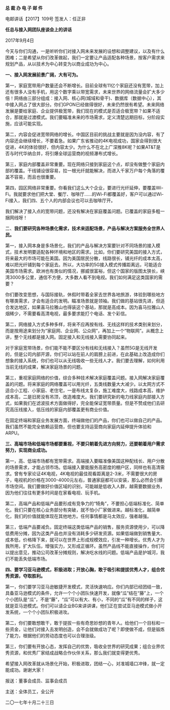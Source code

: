 **总 裁 办 电 子 邮 件**

 

电邮讲话【2017】109号                             签发人：任正非

**任总与接入网团队座谈会上的讲话**

2017年9月4日

今天与你们沟通，一是听听你们对接入网未来发展的设想和调整建议，以及有什么困难；二是希望从你们改革做起，我们一定要让产品适配各种场景，按客户需求来规划产品，从以技术为中心转变为以商业成功为中心。

**一、接入网发展前景广阔，大有可为。**

第一，家庭宽带用户数量还会不断增长。目前全球有11亿个家庭还没有宽带，加上还有很多人没有手机，用这个数字乘以带宽需求，未来世界的网络流量会扩大多少倍！网络由三部分组成：接入网、核心网(城域和骨干)、数据库（数据中心），其中接入网占了很大部分。你们GPON已经做得很好，未来仍然很有希望。未来网络发展是要给家庭、企业提供极宽带，我们现在的模式是否适合极宽带？如果不适合，那就是过渡模式。我们要瞄准未来的市场需求，定义清楚远期目标，分阶段实施，应该可能实现。

第二，内容会促进宽带网络的增长。中国区目前的挑战主要就是因为没内容，有了内容还会继续增长，不要着急。如果广东省推动的4K电视成功，国家会得到很大促进，4K的体验很好，但内容太少。为什么不在北上广深推8K呢？如果AT&T是否与时代华纳合并，将引爆全球运营商的视频瀑布式增长。

第三，家庭内部覆盖非常重要。现在网络只接到家庭这个点，却没有做整个家庭内部的覆盖。干线铺设很容易，拉一根光纤就能解决，而进入千家万户每个角落的覆盖不容易，而且也很重要。

第四，园区网络非常重要。你看我们这么大个企业，要进行光纤延伸，要覆盖Wi-Fi。我就要求他们把大堂、餐厅、咖啡厅……的Wi-Fi都覆盖好，客户可以通过Wi-Fi接入，我们四、五个人的内部会议也可以去咖啡厅开。

我们解决了接入点的宽带问题，还没有解决在家庭覆盖问题。已覆盖的家庭多粗一捆网线呀！

 



二、**我们要研究各种场景化需求，技术来适配场景，产品与解决方案服务全世界人民。**

第一，接入网本身是多场景化，我们的产品与解决方案要针对不同场景的接入模式，技术发明要适配各种环境和地区的需求。比如，你们要研究美国的接入方式，将来最大的市场可能在美国。因为美国居民分散，线路很长，铺光纤的成本太高，难以把光纤铺到每个家庭去。所以，大功率的5G接入模式传播距离远，可能适合美国市场需求。欧洲也有类似的情况，挪威很富裕，但这个国家的版图太狭长，峡湾3000多公里，通信不方便，大多数人看不到电视。我们如何满足这类国家的需要？

你们要改变思想，与国际接轨，休假时带着全家去世界各地旅游，体验到哪些地方有哪类需求，才会有适合的发明。瞄准场景就是领袖。我们做的基站很先进，但适合发达地区，如果喜马拉雅山也得装这个基站，那就是高成本。因为喜马拉雅山人烟稀少，不需要看高清电视，最多要求能打个电话、发个彩信。

第二，网络接入方式多种多样，将来不应再按有线、无线这样的技术类别来划分，而是按用途来划分为“家庭网、企业网、公众网”，再加上一个“物联网”。从概念上讲，整个无线都是接入网。固定接入和无线接入需要协同起来。

对于家庭宽带场景，你们能不能不要区分有线和无线接入？虽然5G是无线开发的，但是公司内部开源，你们可以站在前人的肩膀上前进，在此基础上改造成你们想象的接入系统，你们也可以从无线吸收一些无线人才。我们要去理解，如何利用当前无线的成果，解决家庭场景的问题。

第三，重视家庭网络的价值，综合多种技术解决家庭覆盖问题。接入网解决家庭覆盖的问题。将来家庭的网络覆盖可以用光纤，五类线数量大大减少。以太网方式不适合小工程、小家庭、老住宅，一是布线太复杂，施工难度大，线路成本高，维护成本高，二是旧房没有吊顶，改造难度大。我们要研究新的电力线家庭内部接入方式，如果我们在滤波技术方面做得好，完全能保证宽带质量。但是不赞成他们去研究高压线接入，低压线的家庭内部覆盖更有商业价值。

在固定终端和家庭业务发展方面，终端做他们的产品，你们也可以做自己的产品。我们虽然不能完全依赖运营商，但也要支持运营商向家庭内延伸提升体验和ARPU。

 



**三、高端市场和低端市场都要重视，不要只朝着先进方向努力，还要朝着用户需求努力，实现商业成功。**

第一，高、低端市场都有宽带需求。高端接入要瞄准像美国这种配线长、用户分散的场景需求，才能占领市场。低端接入要能服务高密度的棚户区，同样也有高清需求。曾有专家论证4K电视，4K电视的最佳观看距离是2-3米，不需要很大的房子，电视机的价格在3000-4000元左右，普通家庭都可以安装，那么必然会引爆市场空间。我们要做好价值区域的识别，可能越是低收入人群，越需要数据业务，因为他们往往有更多时间是在家看电视、玩手机。

第二，高端产品和低端产品要形成有竞争力的“犄角”，不要担心低端标准化、简单化。我们只要在核心业务部分有突破，就不怕小厂家做进来。越标准化，越简单化，我们的价值就能体现在其他地方。任何事情都是马太效应，强者越强。

第三，低端产品要减负。固定终端这类低端产品的销售，服务资源使用少，可以降低费用分摊，因为这类产品也并没有消耗多少研发资源。如果低端做到销售量大、成本低，价格降下来，就可以在世界上形成规模效应，引发一种增长。优秀人才为我所用，扩大队伍，增强实力，又形成正循环。虽然产品线不能直接操作，你们可以提出意见，推动公司改革分摊规则，解决吃水线的问题。低端产品是护城河，我们不能丢失低端市场。

 



**四、要学习亚马逊模式，积极进取；开放心胸，敢于吸引和提拔优秀人才，组合优秀资源，夺取胜利。**

第一，你们要学习亚马逊敏捷开发模式，灵活快速响应。你们内部已经团结一致，具备亚马逊模式的条件，允许一个个小团队快速开发，就像“瓜”结在“藤”上，一个个小团队是“瓜”，不是“藤”，“瓜”可以有大、有小，不同的“瓜”有不同的样子，这就是亚马逊模式。你们可以请企业BG来讲讲课，他们正在尝试亚马逊模式做小开发系统，一个个小团队积极进攻。

第二，你们要敢想敢干，敢于提拔一些有奇思妙想的青年人。给他们一个目标和一些资金，让他们对接入去发明创造，会不会就做成功了呢？即使做不成，但是锻炼了能力，根据他们的劳动态度也可以合理涨级。

第三，你们要有开放心态，发挥自己的优势，吸收全世界的研究成果；组合业界优秀资源，和优秀厂家结成战略合作伙伴关系，那么我们就变得更优秀。



希望接入网改革就从场景化开始，积极进取，团结一心，对准城墙口冲锋，就一定能成功。谢谢大家！

 





报送：董事会成员、监事会成员

主送：全体员工，全公开

二〇一七年十月二十三日